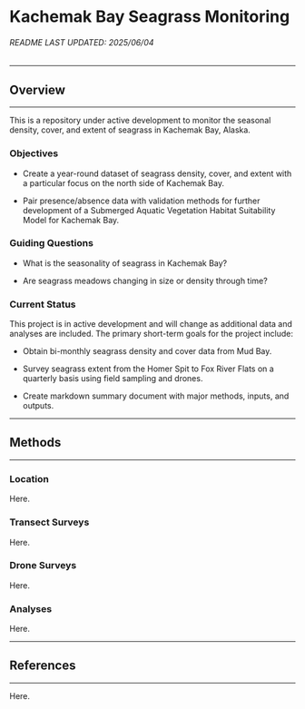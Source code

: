 # Kachemak Bay Seagrass Monitoring

###### README LAST UPDATED: 2025/06/04

------------------------------------------------------------------------

## Overview

------------------------------------------------------------------------

This is a repository under active development to monitor the seasonal density, cover, and extent of seagrass in Kachemak Bay, Alaska.

### Objectives

-   Create a year-round dataset of seagrass density, cover, and extent with a particular focus on the north side of Kachemak Bay.

-   Pair presence/absence data with validation methods for further development of a Submerged Aquatic Vegetation Habitat Suitability Model for Kachemak Bay.

### Guiding Questions

-   What is the seasonality of seagrass in Kachemak Bay?

-   Are seagrass meadows changing in size or density through time?

### Current Status

This project is in active development and will change as additional data and analyses are included. The primary short-term goals for the project include:

-   Obtain bi-monthly seagrass density and cover data from Mud Bay.

-   Survey seagrass extent from the Homer Spit to Fox River Flats on a quarterly basis using field sampling and drones.

-   Create markdown summary document with major methods, inputs, and outputs.

------------------------------------------------------------------------

## Methods

------------------------------------------------------------------------

### Location

Here.

### Transect Surveys

Here.

### Drone Surveys

Here.

### Analyses

Here.

------------------------------------------------------------------------

## References

------------------------------------------------------------------------

Here.
